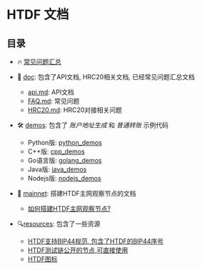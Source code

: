 # HTDF 文档

## 目录
- 🔥 [常见问题汇总](#对接常见问题汇总)
- 📜 [doc](./doc): 包含了API文档, HRC20相关文档, 已经常见问题汇总文档
  - [api.md](./doc/api.md): API文档 
  - [FAQ.md](./doc/FAQ.md): 常见问题
  - [HRC20.md](./doc/HRC20.md): HRC20对接相关问题

- 🛠 [demos](./demos): 包含了 *账户地址生成* 和 *普通转账* 示例代码
  - Python版: [python_demos](./demos/python_demos/)  
  - C++版: [cpp_demos](./demos/cpp_demos/) 
  - Go语言版: [golang_demos](./demos/golang_demos/)  
  - Java版: [java_demos](./demos/java_demos/) 
  - Nodejs版: [nodejs_demos](./demos/nodejs_demos/)  

- 🔌 [mainnet](./mainnet): 搭建HTDF主网观察节点的文档
  - [如何搭建HTDF主网观察节点?](./mainnet/README.md)

- 🔍[resources](./resources): 包含了一些资源
  - [HTDF支持BIP44规范, 包含了HTDF的BIP44序号](./resources/htdf_bip44.md)
  - [HTDF测试链公开的节点,可直接使用](./resources/htdf_testnet_ndoes.md)
  - [HTDF图标](./resources/htdf_logo.png)


